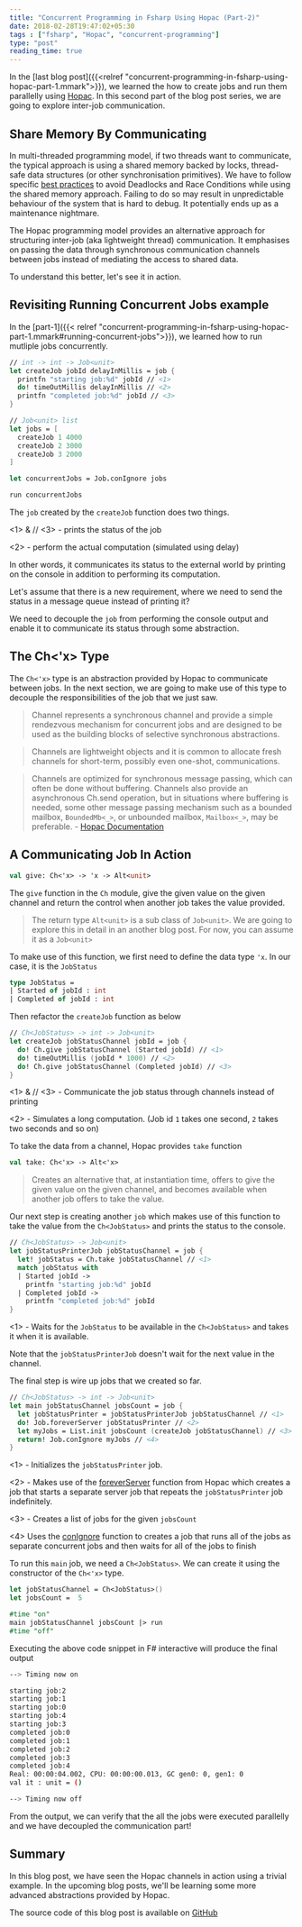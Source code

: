 ```yaml
---
title: "Concurrent Programming in Fsharp Using Hopac (Part-2)"
date: 2018-02-28T19:47:02+05:30
tags : ["fsharp", "Hopac", "concurrent-programming"]
type: "post"
reading_time: true
---
```


In the [last blog post]({{<relref "concurrent-programming-in-fsharp-using-hopac-part-1.mmark">}}), we learned the how to create jobs and run them parallelly using [Hopac](https://github.com/hopac/Hopac). In this second part of the blog post series, we are going to explore inter-job communication.

## Share Memory By Communicating

In multi-threaded programming model, if two threads want to communicate, the typical approach is using a shared memory backed by locks, thread-safe data structures (or other synchronisation primitives). We have to follow specific [best practices](https://docs.microsoft.com/en-us/dotnet/standard/threading/managed-threading-best-practices) to avoid Deadlocks and Race Conditions while using the shared memory approach. Failing to do so may result in unpredictable behaviour of the system that is hard to debug. It potentially ends up as a maintenance nightmare.

The Hopac programming model provides an alternative approach for structuring inter-job (aka lightweight thread) communication. It emphasises on passing the data through synchronous communication channels between jobs instead of mediating the access to shared data.

To understand this better, let's see it in action.


## Revisiting Running Concurrent Jobs example

In the [part-1]({{< relref "concurrent-programming-in-fsharp-using-hopac-part-1.mmark#running-concurrent-jobs">}}), we learned how to run mutliple jobs concurrently.


```fsharp
// int -> int -> Job<unit>
let createJob jobId delayInMillis = job {
  printfn "starting job:%d" jobId // <1>
  do! timeOutMillis delayInMillis // <2>
  printfn "completed job:%d" jobId // <3>
}

// Job<unit> list
let jobs = [
  createJob 1 4000
  createJob 2 3000
  createJob 3 2000
]

let concurrentJobs = Job.conIgnore jobs

run concurrentJobs
```

The `job` created by the `createJob` function does two things.

<1> & // <3> - prints the status of the job

<2> - perform the actual computation (simulated using delay)

In other words, it communicates its status to the external world by printing on the console in addition to performing its computation.

Let's assume that there is a new requirement, where we need to send the status in a message queue instead of printing it?

We need to decouple the `job` from performing the console output and enable it to communicate its status through some abstraction.


## The Ch<'x> Type

The `Ch<'x>` type is an abstraction provided by Hopac to communicate between jobs. In the next section, we are going to make use of this type to decouple the responsibilities of the job that we just saw.

> Channel represents a synchronous channel and provide a simple rendezvous mechanism for concurrent jobs and are designed to be used as the building blocks of selective synchronous abstractions.

> Channels are lightweight objects and it is common to allocate fresh channels for short-term, possibly even one-shot, communications.

> Channels are optimized for synchronous message passing, which can often be done without buffering. Channels also provide an asynchronous Ch.send operation, but in situations where buffering is needed, some other message passing mechanism such as a bounded mailbox, `BoundedMb<_>`, or unbounded mailbox, `Mailbox<_>`, may be preferable. - [Hopac Documentation](https://hopac.github.io/Hopac/Hopac.html#def:type%20Hopac.Ch)



## A Communicating Job In Action

```fsharp
val give: Ch<'x> -> 'x -> Alt<unit>
```

The `give` function in the `Ch` module, give the given value on the given channel and return the control when another job takes the value provided.

> The return type `Alt<unit>` is a sub class of `Job<unit>`. We are going to explore this in detail in an another blog post. For now, you can assume it as a `Job<unit>`

To make use of this function, we first need to define the data type `'x`. In our case, it is the `JobStatus`

```fsharp
type JobStatus =
| Started of jobId : int
| Completed of jobId : int
```

Then refactor the `createJob` function as below


```fsharp
// Ch<JobStatus> -> int -> Job<unit>
let createJob jobStatusChannel jobId = job {
  do! Ch.give jobStatusChannel (Started jobId) // <1>
  do! timeOutMillis (jobId * 1000) // <2>
  do! Ch.give jobStatusChannel (Completed jobId) // <3>
}
```

<1> & // <3> - Communicate the job status through channels instead of printing

<2> - Simulates a long computation. (Job id `1` takes one second, `2` takes two seconds and so on)

To take the data from a channel, Hopac provides `take` function

```fsharp
val take: Ch<'x> -> Alt<'x>
```
> Creates an alternative that, at instantiation time, offers to give the given value on the given channel, and becomes available when another job offers to take the value.

Our next step is creating another `job` which makes use of this function to take the value from the `Ch<JobStatus>` and prints the status to the console.


```fsharp
// Ch<JobStatus> -> Job<unit>
let jobStatusPrinterJob jobStatusChannel = job {
  let! jobStatus = Ch.take jobStatusChannel // <1>
  match jobStatus with
  | Started jobId ->
    printfn "starting job:%d" jobId
  | Completed jobId ->
    printfn "completed job:%d" jobId
}
```

<1> - Waits for the `JobStatus` to be available in the `Ch<JobStatus>` and takes it when it is available.

Note that the `jobStatusPrinterJob` doesn't wait for the next value in the channel.

The final step is wire up jobs that we created so far.


```fsharp
// Ch<JobStatus> -> int -> Job<unit>
let main jobStatusChannel jobsCount = job {
  let jobStatusPrinter = jobStatusPrinterJob jobStatusChannel // <1>
  do! Job.foreverServer jobStatusPrinter // <2>
  let myJobs = List.init jobsCount (createJob jobStatusChannel) // <3>
  return! Job.conIgnore myJobs // <4>
}
```

<1> - Initializes the `jobStatusPrinter` job.

<2> - Makes use of the [foreverServer](https://hopac.github.io/Hopac/Hopac.html#def:val%20Hopac.Job.foreverServer) function from Hopac which creates a job that starts a separate server job that repeats the `jobStatusPrinter` job indefinitely.

<3> - Creates a list of jobs for the given `jobsCount`

<4> Uses the [conIgnore](https://hopac.github.io/Hopac/Hopac.html#def:val%20Hopac.Job.conIgnore) function to creates a job that runs all of the jobs as separate concurrent jobs and then waits for all of the jobs to finish

To run this `main` job, we need a `Ch<JobStatus>`. We can create it using the constructor of the `Ch<'x>` type.

```fsharp
let jobStatusChannel = Ch<JobStatus>()
let jobsCount =  5

#time "on"
main jobStatusChannel jobsCount |> run
#time "off"
```

Executing the above code snippet in F# interactive will produce the final output

```bash
--> Timing now on

starting job:2
starting job:1
starting job:0
starting job:4
starting job:3
completed job:0
completed job:1
completed job:2
completed job:3
completed job:4
Real: 00:00:04.002, CPU: 00:00:00.013, GC gen0: 0, gen1: 0
val it : unit = ()

--> Timing now off
```

From the output, we can verify that the all the jobs were executed parallelly and we have decoupled the communication part!


## Summary

In this blog post, we have seen the Hopac channels in action using a trivial example. In the upcoming blog posts, we'll be learning some more advanced abstractions provided by Hopac.

The source code of this blog post is available on [GitHub](https://github.com/demystifyfp/BlogSamples/tree/0.3/fsharp/HopacSeries/Part2)
